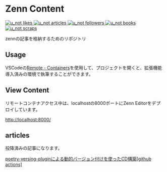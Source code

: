 # Zenn Content

  <a href="https://zenn.dev/u_not">
    <img src="https://zenn.badge.nikaera.com/s/u_not/likes?style=plastic" alt="u_not likes" />
  </a>
    <!-- Articles のバッジ -->
  <a href="https://zenn.dev/u_not/articles">
    <img src="https://zenn.badge.nikaera.com/s/u_not/articles?style=plastic" alt="u_not articles" />
  </a>

  <!-- Followers のバッジ -->
  <a href="https://zenn.dev/u_not/followers">
    <img src="https://zenn.badge.nikaera.com/s/u_not/followers?style=plastic" alt="u_not followers" />
  </a>

  <!-- Books のバッジ -->
  <a href="https://zenn.dev/u_not/books">
    <img src="https://zenn.badge.nikaera.com/s/u_not/books?style=plastic" alt="u_not books" />
  </a>

  <!-- Scraps のバッジ -->
  <a href="https://zenn.dev/u_not/scraps">
    <img src="https://zenn.badge.nikaera.com/s/u_not/scraps?style=plastic" alt="u_not scraps" />
  </a>

zennの記事を格納するためのリポジトリ

## Usage

VSCodeの[Remote - Containers](https://marketplace.visualstudio.com/items?itemName=ms-vscode-remote.remote-containers)を使用して、プロジェクトを開くと、拡張機能導入済みの環境で執筆することができます。

## View Content

リモートコンテナアクセス中は、localhostの8000ポートにZenn Editorをデプロイしています。

[http://localhost:8000/](http://localhost:8000/)

## articles

投降済みの記事になります。

[poetry-versing-pluginによる動的バージョン付けを使ったCD構築[github actions]](https://zenn.dev/u_not/articles/abcc0ebd71655b/)
